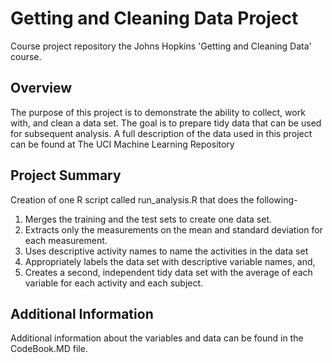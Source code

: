 <h1>Getting and Cleaning Data Project</h1>

Course project repository the Johns Hopkins 'Getting and Cleaning Data' course.

<h2>Overview</h2>

The purpose of this project is to demonstrate the ability to collect, work with, and clean a data set. The goal is to prepare tidy data that can be used for subsequent analysis. A full description of the data used in this project can be found at The UCI Machine Learning Repository

<h2>Project Summary</h2>

Creation of one R script called run_analysis.R that does the following-
<ol>
<li>Merges the training and the test sets to create one data set. 
<li>Extracts only the measurements on the mean and standard deviation for each measurement. 
<li>Uses descriptive activity names to name the activities in the data set 
<li>Appropriately labels the data set with descriptive variable names, and, 
<li>Creates a second, independent tidy data set with the average of each variable for each activity and each subject.
</ol>
<h2>Additional Information</h2>

Additional information about the variables and data can be found in the CodeBook.MD file.
